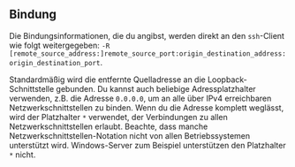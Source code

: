## Bindung

Die Bindungsinformationen, die du angibst, werden direkt an den `ssh`-Client wie folgt weitergegeben: `-R [remote_source_address:]remote_source_port:origin_destination_address:origin_destination_port`.

Standardmäßig wird die entfernte Quelladresse an die Loopback-Schnittstelle gebunden. Du kannst auch beliebige Adressplatzhalter verwenden, z.B. die Adresse `0.0.0.0`, um an alle über IPv4 erreichbaren Netzwerkschnittstellen zu binden. Wenn du die Adresse komplett weglässt, wird der Platzhalter `*` verwendet, der Verbindungen zu allen Netzwerkschnittstellen erlaubt. Beachte, dass manche Netzwerkschnittstellen-Notation nicht von allen Betriebssystemen unterstützt wird. Windows-Server zum Beispiel unterstützen den Platzhalter `*` nicht.
